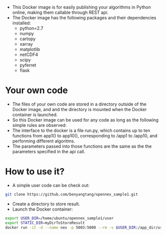 - This Docker image is for easily publishing your algorithms in Python online, making them callable through REST api.
- The Docker image has the following packages and their dependencies installed:
  - python=2.7 
  - numpy 
  - cartopy
  - xarray
  - matplotlib
  - netCDF4
  - scipy
  - pyferret
  - flask
# Your own code
- The files of your own code are stored in a directory outside of the Docker image, and and the directory is mounted when the Docker container is launched.
- So this Docker image can be used for any code as long as the following simple rules are observed:
 - The interface to the docker is a file run.py, which contains up to ten functions from app1() to app10(), corresponding to /app1 to /app10, and performing different algoritms.
 - The parameters passed into those functions are the same as the the parameters specified in the api call.

# How to use it?
- A simple user code can be check out:
```sh
git clone https://github.com/benyangtang/opennex_sample1.git
```
- Create a directory to store result.
- Launch the Docker container:
```sh
export USER_DIR=/home/ubuntu/opennex_sample1/user
export STATIC_DIR=myDirToStoreResult
docker run -it -d --name nex -p 5003:5000 --rm -v $USER_DIR:/app_dir/user -v $STATIC_DIR:/app_dir/user/static benyang22/opennex_docker:v01 
